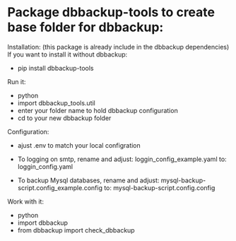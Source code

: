 # Package dbbackup-tools to create base folder for dbbackup:

Installation: (this package is already include in the dbbackup dependencies)
If you want to install it without dbbackup:
- pip install dbbackup-tools

Run it:
- python
- import dbbackup_tools.util
- enter your folder name to hold dbbackup configuration
- cd to your new dbbackup folder

Configuration:
- ajust .env to match your local configration

- To logging on smtp, rename and adjust:
loggin_config_example.yaml
to: 
loggin_config.yaml

- To backup Mysql databases, rename and adjust:
mysql-backup-script.config_example.config
to: 
mysql-backup-script.config.config

Work with it:
- python
- import dbbackup
- from dbbackup import check_dbbackup

